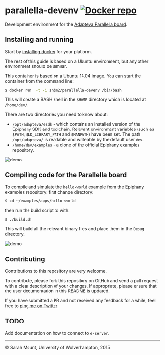 parallella-devenv  [![Docker repo](http://img.shields.io/badge/docker-repo-blue.svg)](https://registry.hub.docker.com/u/snim2/parallella-devenv/)
=================

Development environment for the [Adapteva Parallella board](http://www.parallella.org/).


Installing and running
----------------------

Start by [installing docker](https://docs.docker.com/installation/#installation) for your platform.

The rest of this guide is based on a Ubuntu environment, but any other environment should be similar.

This container is based on a Ubuntu 14.04 image. You can start the container from the command line:

```bash
$ docker run  -t -i snim2/parallella-devenv /bin/bash
```

This will create a BASH shell in the `$HOME` directory which is located at `/home/dev/`.

There are two directories you need to know about:

  * `/opt/adapteva/esdk` - which contains an installed version of the Epiphany SDK and toolchain. Relevant environment variables (such as `$PATH`, `$LD_LIBRARY_PATH` and `$MANPATH`) have been set. The path `/opt/adapteva/` is readable and writeable by the default user `dev`.
  * `/home/dev/examples` - a clone of the official [Epiphany examples](https://github.com/adapteva/epiphany-examples) repository.

![demo](https://raw.githubusercontent.com/futurecore/parallella-devenv/master/screenshots/demo-start.gif)

Compiling code for the Parallella board
------------------------------------------------------

To compile and simulate the `hello-world` example from the [Epiphany examples](https://github.com/adapteva/epiphany-examples) repository, first change directory:

```bash
$ cd ~/examples/apps/hello-world
```

then run the build script to with:

```bash
$ ./build.sh
```

This will build all the relevant binary files and place them in the `Debug` directory.

![demo](https://raw.githubusercontent.com/futurecore/parallella-devenv/master/screenshots/demo-compile.gif)

Contributing
------------

Contributions to this repository are very welcome.

To contribute, please fork this repository on GitHub and send a pull request with a clear description of your changes. If appropriate, please ensure that the user documentation in this README is updated.

If you have submitted a PR and not received any feedback for a while, feel free to [ping me on Twitter](http://twitter.com/snim2)


TODO
----

Add documentation on how to connect to `e-server`.


---------------------------------------

© Sarah Mount, University of Wolverhampton, 2015.
